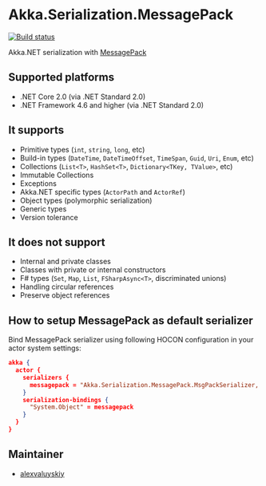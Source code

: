 Akka.Serialization.MessagePack
===
[![Build status](https://ci.appveyor.com/api/projects/status/nl651507h49ab63k/branch/master?svg=true)](https://ci.appveyor.com/project/akkadotnet-contrib/akka-serialization-messagepack/branch/master)

Akka.NET serialization with [MessagePack](https://github.com/neuecc/MessagePack-CSharp)

## Supported platforms
- .NET Core 2.0 (via .NET Standard 2.0)
- .NET Framework 4.6 and higher (via .NET Standard 2.0)

## It supports
- Primitive types (`int`, `string`, `long`, etc)
- Build-in types (`DateTime`, `DateTimeOffset`, `TimeSpan`, `Guid`, `Uri`, `Enum`, etc)
- Collections (`List<T>`, `HashSet<T>`, `Dictionary<TKey, TValue>`, etc)
- Immutable Collections
- Exceptions
- Akka.NET specific types (`ActorPath` and `ActorRef`)
- Object types (polymorphic serialization)
- Generic types
- Version tolerance

## It does not support
- Internal and private classes
- Classes with private or internal constructors
- F# types (`Set`, `Map`, `List`, `FSharpAsync<T>`, discriminated unions)
- Handling circular references
- Preserve object references

## How to setup MessagePack as default serializer
Bind MessagePack serializer using following HOCON configuration in your actor system settings:
```json
akka {
  actor {
    serializers {
      messagepack = "Akka.Serialization.MessagePack.MsgPackSerializer, Akka.Serialization.MessagePack"
    }
    serialization-bindings {
      "System.Object" = messagepack
    }
  }
}
```

## Maintainer
- [alexvaluyskiy](https://github.com/alexvaluyskiy)
